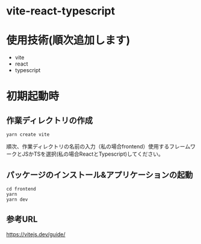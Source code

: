 # vite-react-typescript
# 使用技術(順次追加します)
- vite
- react
- typescript
# 初期起動時
## 作業ディレクトリの作成
```
yarn create vite
```
順次、作業ディレクトリの名前の入力（私の場合frontend）使用するフレームワークとJSかTSを選択(私の場合ReactとTypescript)してください。

## パッケージのインストール&アプリケーションの起動
```
cd frontend
yarn
yarn dev
```
## 参考URL
https://vitejs.dev/guide/